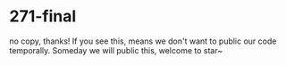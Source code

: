 ﻿# 271-final
no copy, thanks!
If you see this, means we don't want to public our code temporally.
Someday we will public this, welcome to star~
